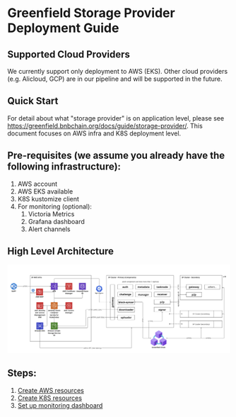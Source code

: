 Greenfield Storage Provider Deployment Guide
============================================

Supported Cloud Providers
-------------------------
We currently support only deployment to AWS (EKS). Other cloud providers (e.g. Alicloud, GCP)
are in our pipeline and will be supported in the future.


Quick Start
-----------

For detail about what "storage provider" is on application level, please see
https://greenfield.bnbchain.org/docs/guide/storage-provider/. This document focuses on AWS infra
and K8S deployment level.


## Pre-requisites (we assume you already have the following infrastructure):
1. AWS account
2. AWS EKS available
3. K8S kustomize client
4. For monitoring (optional):
     1. Victoria Metrics
     2. Grafana dashboard
     3. Alert channels

## High Level Architecture
![1](../../asset/04-aws-infra-app-component.png "AWS Infra and SP Components")


## Steps:
1. [Create AWS resources](aws/)
2. [Create K8S resources](k8s/)
4. [Set up monitoring dashboard](grafana/)


